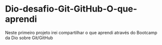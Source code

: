 # Dio-desafio-Git-GitHub-O-que-aprendi
Neste primeiro projeto irei compartilhar o que aprendi através do Bootcamp da Dio sobre Git/GitHub
